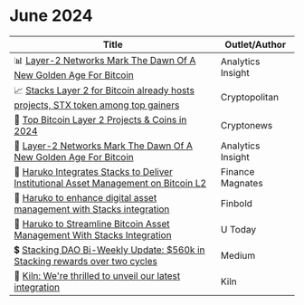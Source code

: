 # June 2024

| Title                                                                                                                                                                                                                       | Outlet/Author     |
| --------------------------------------------------------------------------------------------------------------------------------------------------------------------------------------------------------------------------- | ----------------- |
| 📊 [Layer-2 Networks Mark The Dawn Of A New Golden Age For Bitcoin](https://www.analyticsinsight.net/cryptocurrency-analytics-insight/layer-2-networks-mark-the-dawn-of-a-new-golden-age-for-bitcoin?ref=stacksblog)        | Analytics Insight |
| 📈 [Stacks Layer 2 for Bitcoin already hosts projects, STX token among top gainers](https://www.cryptopolitan.com/stacks-layer-2-bitcoin-stx-token-top-gainers/?ref=stacksblog)                                             | Cryptopolitan     |
| 📖 [Top Bitcoin Layer 2 Projects & Coins in 2024](https://cryptonews.com/cryptocurrency/bitcoin-layer-2-projects/?ref=stacksblog/)                                                                                          | Cryptonews        |
| 📖 [Layer-2 Networks Mark The Dawn Of A New Golden Age For Bitcoin](https://www.analyticsinsight.net/cryptocurrency-analytics-insight/layer-2-networks-mark-the-dawn-of-a-new-golden-age-for-bitcoin)                       | Analytics Insight |
| 🧩 [Haruko Integrates Stacks to Deliver Institutional Asset Management on Bitcoin L2](https://www.financemagnates.com/thought-leadership/haruko-integrates-stacks-to-deliver-institutional-asset-management-on-bitcoin-l2/) | Finance Magnates  |
| 🧩 [Haruko to enhance digital asset management with Stacks integration](https://finbold.com/haruko-to-enhance-digital-asset-management-with-stacks-integration/)                                                            | Finbold           |
| 🧩 [Haruko to Streamline Bitcoin Asset Management With Stacks Integration](https://u.today/haruko-to-streamline-bitcoin-asset-management-with-stacks-integration)                                                           | U Today           |
| 💲 [Stacking DAO Bi-Weekly Update: $560k in Stacking rewards over two cycles](https://medium.com/@stackingdao/stacking-dao-bi-weekly-update-560k-in-stacking-rewards-over-two-cycles-c012256c1622)                          | Medium            |
| 🧩 [Kiln: We're thrilled to unveil our latest integration](https://x.com/Kiln_finance/status/1797612820537729354?ref=stacksblog)                                                                                            | Kiln              |

